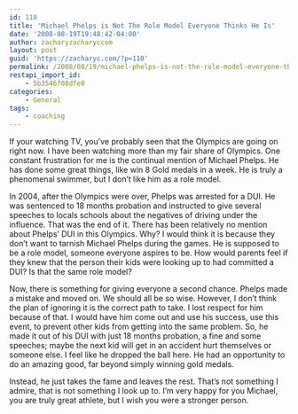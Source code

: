 ```yaml
---
id: 110
title: 'Michael Phelps is Not The Role Model Everyone Thinks He Is'
date: '2008-08-19T19:48:42-04:00'
author: zacharyzacharyccom
layout: post
guid: 'https://zacharyc.com/?p=110'
permalink: /2008/08/19/michael-phelps-is-not-the-role-model-everyone-thinks-he-is/
restapi_import_id:
    - 5b3546f08dfe0
categories:
    - General
tags:
    - coaching
---
```


If your watching TV, you’ve probably seen that the Olympics are going on right now. I have been watching more than my fair share of Olympics. One constant frustration for me is the continual mention of Michael Phelps. He has done some great things, like win 8 Gold medals in a week. He is truly a phenomenal swimmer, but I don’t like him as a role model.

In 2004, after the Olympics were over, Phelps was arrested for a DUI. He was sentenced to 18 months probation and instructed to give several speeches to locals schools about the negatives of driving under the influence. That was the end of it. There has been relatively no mention about Phelps’ DUI in this Olympics. Why? I would think it is because they don’t want to tarnish Michael Phelps during the games. He is supposed to be a role model, someone everyone aspires to be. How would parents feel if they knew that the person their kids were looking up to had committed a DUI? Is that the same role model?

Now, there is something for giving everyone a second chance. Phelps made a mistake and moved on. We should all be so wise. However, I don’t think the plan of ignoring it is the correct path to take. I lost respect for him because of that. I would have him come out and use his success, use this event, to prevent other kids from getting into the same problem. So, he made it out of his DUI with just 18 months probation, a fine and some speeches; maybe the next kid will get in an accident hurt themselves or someone else. I feel like he dropped the ball here. He had an opportunity to do an amazing good, far beyond simply winning gold medals.

Instead, he just takes the fame and leaves the rest. That’s not something I admire, that is not something I look up to. I’m very happy for you Michael, you are truly great athlete, but I wish you were a stronger person.